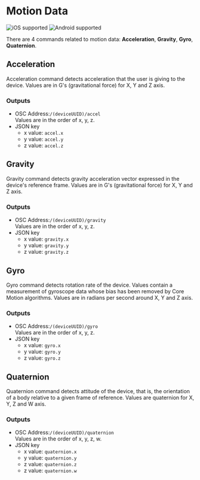 # Motion Data

![iOS supported](https://img.shields.io/badge/iOS-supported-brightgreen.svg) ![Android supported](https://img.shields.io/badge/Android-supported-brightgreen.svg)

There are 4 commands related to motion data: **Acceleration**, **Gravity**, **Gyro**, **Quaternion**.

## Acceleration

Acceleration command detects acceleration that the user is giving to the device.
Values are in G's (gravitational force) for X, Y and Z axis.

### Outputs

- OSC Address:`/(deviceUUID)/accel`  
  Values are in the order of x, y, z.
- JSON key
  - x value: `accel.x`
  - y value: `accel.y`
  - z value: `accel.z`

## Gravity

Gravity command detects gravity acceleration vector expressed in the device's reference frame.
Values are in G's (gravitational force) for X, Y and Z axis.

### Outputs

- OSC Address:`/(deviceUUID)/gravity`  
  Values are in the order of x, y, z.
- JSON key
  - x value: `gravity.x`
  - y value: `gravity.y`
  - z value: `gravity.z`

## Gyro

Gyro command detects rotation rate of the device.
Values contain a measurement of gyroscope data whose bias has been removed by Core Motion algorithms.
Values are in radians per second around X, Y and Z axis.

### Outputs

- OSC Address:`/(deviceUUID)/gyro`  
  Values are in the order of x, y, z.
- JSON key
  - x value: `gyro.x`
  - y value: `gyro.y`
  - z value: `gyro.z`

## Quaternion

Quaternion command detects attitude of the device, that is, the orientation of a body relative to a given frame of reference.
Values are quaternion for X, Y, Z and W axis.

### Outputs

- OSC Address:`/(deviceUUID)/quaternion`  
  Values are in the order of x, y, z, w.
- JSON key
  - x value: `quaternion.x`
  - y value: `quaternion.y`
  - z value: `quaternion.z`
  - z value: `quaternion.w`
